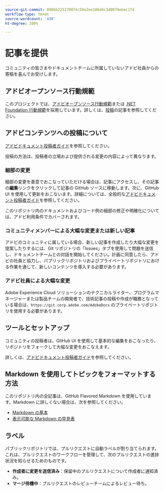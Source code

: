 ```yaml
---
source-git-commit: 098bb2252708f4c59e2ee186d4c3d0074ebec1fd
workflow-type: tm+mt
source-wordcount: '430'
ht-degree: 100%

---
```

# 記事を提供

コミュニティの皆さまやドキュメントチームに所属していないアドビ社員からの寄稿を喜んでお受けします。

## アドビオープンソース行動規範

このプロジェクトでは、[アドビオープンソース行動規範](code-of-conduct.md)または [.NET Foundation 行動規範](https://dotnetfoundation.org/code-of-conduct)を採用しています。詳しくは、[投稿](contributing.md)の記事を参照してください。


## アドビコンテンツへの投稿について

[アドビドキュメント投稿者ガイド](https://docs.adobe.com/content/help/en/contributor/contributor-guide/introduction.html)を参照してください。

投稿の方法は、投稿者の立場および提供される変更の内容によって異なります。

### 細部の変更

細部の変更を善意でおこなっていただける場合は、記事にアクセスし、その記事の&#x200B;**編集**&#x200B;リンクをクリックして記事の GitHub ソースに移動します。次に、GitHub UI を使用して更新をおこないます。詳細については、全般的な[アドビドキュメント投稿者ガイド](https://docs.adobe.com/content/help/en/contributor/contributor-guide/introduction.html)を参照してください。

このリポジトリ内のドキュメントおよびコード例の細部の修正や明確化については、アドビ利用条件でカバーされます。

### コミュニティメンバーによる大幅な変更または新しい記事

アドビのコミュニティに属している場合、新しい記事を作成したり大幅な変更を提案したりするには、Git リポジトリの「Issues」タブを使用して問題を送信し、ドキュメントチームとの対話を開始してください。計画に同意したら、アドビの社員と協力し、パブリックリポジトリおよびプライベートリポジトリにおける作業を通じて、新しいコンテンツを導入する必要があります。

<!--
If you submit a pull request with significant changes to documentation and code examples, you'll see a message in the pull request asking you to submit an online contribution license agreement (CLA). We need you to complete the online form before we can review your pull request.
-->

### アドビ社員による大幅な変更

Adobe Experience Cloud ソリューションのテクニカルライター、プログラムマネージャーまたは製品チームの開発者で、技術記事の投稿や作成が職務となっている場合は、`https://git.corp.adobe.com/AdobeDocs` のプライベートリポジトリを使用する必要があります。

<!--Employees from other parts of the Adobe world should use the public repo for minor updates.-->

## ツールとセットアップ

コミュニティの投稿者は、GitHub UI を使用して基本的な編集をおこなったり、リポジトリをフォークして大幅な変更をおこなえます。

詳しくは、[アドビドキュメント投稿者ガイド](https://docs.adobe.com/content/help/en/contributor/contributor-guide/introduction.html)を参照してください。

## Markdown を使用してトピックをフォーマットする方法

このリポジトリ内の全記事は、GitHub Flavored Markdown を使用しています。Markdown に詳しくない場合は、次を参照してください。

* [Markdown の基本](https://help.github.com/articles/getting-started-with-writing-and-formatting-on-github/)
* [表示可能な Markdown の早見表](https://guides.github.com/pdfs/markdown-cheatsheet-online.pdf)

## ラベル

パブリックリポジトリでは、プルリクエストに自動ラベルが割り当てられます。これは、プルリクエストのワークフローを管理して、次のプルリクエストの進捗状況を知らせるためのものです。

* **作成者に変更を送信済み**：保留中のプルリクエストについて作成者に通知済み。
* **マージ待機中**：プルリクエストのレビューチームによるレビュー待ち。
